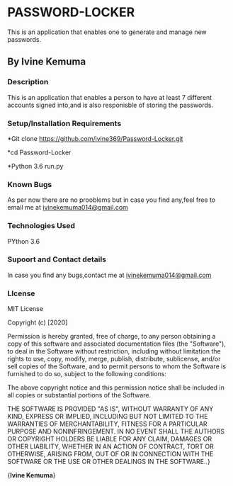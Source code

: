 # PASSWORD-LOCKER

This is an application that enables one to generate and manage new passwords.

## By Ivine Kemuma

### Description

This is an application that enables a person to have at least 7 different accounts signed into,and is also responisble of storing the passwords.

### Setup/Installation Requirements

*Git clone https://github.com/ivine369/Password-Locker.git

*cd Password-Locker

*Python 3.6 run.py

### Known Bugs

As per now there are no prooblems but in case you find any,feel free to email me at ivinekemuma014@gmail.com

### Technologies Used

PYthon 3.6

### Supoort and Contact details

In case you find any bugs,contact me at ivinekemuma014@gmail.com

### LIcense

 MIT License

Copyright (c) [2020] 

Permission is hereby granted, free of charge, to any person obtaining a copy of this software and associated documentation files (the "Software"), to deal in the Software without restriction, including without limitation the rights to use, copy, modify, merge, publish, distribute, sublicense, and/or sell copies of the Software, and to permit persons to whom the Software is furnished to do so, subject to the following conditions:

The above copyright notice and this permission notice shall be included in all copies or substantial portions of the Software.

THE SOFTWARE IS PROVIDED "AS IS", WITHOUT WARRANTY OF ANY KIND, EXPRESS OR IMPLIED, INCLUDING BUT NOT LIMITED TO THE WARRANTIES OF MERCHANTABILITY, FITNESS FOR A PARTICULAR PURPOSE AND NONINFRINGEMENT. IN NO EVENT SHALL THE AUTHORS OR COPYRIGHT HOLDERS BE LIABLE FOR ANY CLAIM, DAMAGES OR OTHER LIABILITY, WHETHER IN AN ACTION OF CONTRACT, TORT OR OTHERWISE, ARISING FROM, OUT OF OR IN CONNECTION WITH THE SOFTWARE OR THE USE OR OTHER DEALINGS IN THE SOFTWARE..}

{**Ivine Kemuma**}

